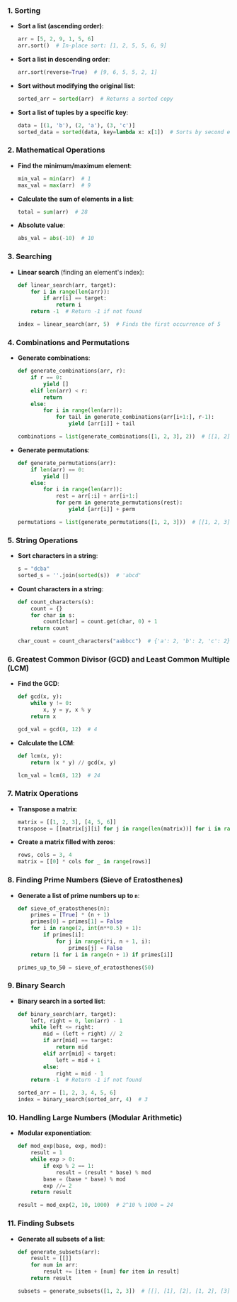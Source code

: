 ### 1. **Sorting**

- **Sort a list (ascending order)**:

  ```python
  arr = [5, 2, 9, 1, 5, 6]
  arr.sort()  # In-place sort: [1, 2, 5, 5, 6, 9]
  ```

- **Sort a list in descending order**:

  ```python
  arr.sort(reverse=True)  # [9, 6, 5, 5, 2, 1]
  ```

- **Sort without modifying the original list**:

  ```python
  sorted_arr = sorted(arr)  # Returns a sorted copy
  ```

- **Sort a list of tuples by a specific key**:

  ```python
  data = [(1, 'b'), (2, 'a'), (3, 'c')]
  sorted_data = sorted(data, key=lambda x: x[1])  # Sorts by second element
  ```

### 2. **Mathematical Operations**

- **Find the minimum/maximum element**:

  ```python
  min_val = min(arr)  # 1
  max_val = max(arr)  # 9
  ```

- **Calculate the sum of elements in a list**:

  ```python
  total = sum(arr)  # 28
  ```

- **Absolute value**:

  ```python
  abs_val = abs(-10)  # 10
  ```

### 3. **Searching**

- **Linear search** (finding an element's index):

  ```python
  def linear_search(arr, target):
      for i in range(len(arr)):
          if arr[i] == target:
              return i
      return -1  # Return -1 if not found

  index = linear_search(arr, 5)  # Finds the first occurrence of 5
  ```

### 4. **Combinations and Permutations**

- **Generate combinations**:

  ```python
  def generate_combinations(arr, r):
      if r == 0:
          yield []
      elif len(arr) < r:
          return
      else:
          for i in range(len(arr)):
              for tail in generate_combinations(arr[i+1:], r-1):
                  yield [arr[i]] + tail

  combinations = list(generate_combinations([1, 2, 3], 2))  # [[1, 2], [1, 3], [2, 3]]
  ```

- **Generate permutations**:

  ```python
  def generate_permutations(arr):
      if len(arr) == 0:
          yield []
      else:
          for i in range(len(arr)):
              rest = arr[:i] + arr[i+1:]
              for perm in generate_permutations(rest):
                  yield [arr[i]] + perm

  permutations = list(generate_permutations([1, 2, 3]))  # [[1, 2, 3], [1, 3, 2], ...]
  ```

### 5. **String Operations**

- **Sort characters in a string**:

  ```python
  s = "dcba"
  sorted_s = ''.join(sorted(s))  # 'abcd'
  ```

- **Count characters in a string**:

  ```python
  def count_characters(s):
      count = {}
      for char in s:
          count[char] = count.get(char, 0) + 1
      return count

  char_count = count_characters("aabbcc")  # {'a': 2, 'b': 2, 'c': 2}
  ```

### 6. **Greatest Common Divisor (GCD) and Least Common Multiple (LCM)**

- **Find the GCD**:

  ```python
  def gcd(x, y):
      while y != 0:
          x, y = y, x % y
      return x

  gcd_val = gcd(8, 12)  # 4
  ```

- **Calculate the LCM**:

  ```python
  def lcm(x, y):
      return (x * y) // gcd(x, y)

  lcm_val = lcm(8, 12)  # 24
  ```

### 7. **Matrix Operations**

- **Transpose a matrix**:

  ```python
  matrix = [[1, 2, 3], [4, 5, 6]]
  transpose = [[matrix[j][i] for j in range(len(matrix))] for i in range(len(matrix[0]))]
  ```

- **Create a matrix filled with zeros**:

  ```python
  rows, cols = 3, 4
  matrix = [[0] * cols for _ in range(rows)]
  ```

### 8. **Finding Prime Numbers (Sieve of Eratosthenes)**

- **Generate a list of prime numbers up to `n`**:

  ```python
  def sieve_of_eratosthenes(n):
      primes = [True] * (n + 1)
      primes[0] = primes[1] = False
      for i in range(2, int(n**0.5) + 1):
          if primes[i]:
              for j in range(i*i, n + 1, i):
                  primes[j] = False
      return [i for i in range(n + 1) if primes[i]]

  primes_up_to_50 = sieve_of_eratosthenes(50)
  ```

### 9. **Binary Search**

- **Binary search in a sorted list**:

  ```python
  def binary_search(arr, target):
      left, right = 0, len(arr) - 1
      while left <= right:
          mid = (left + right) // 2
          if arr[mid] == target:
              return mid
          elif arr[mid] < target:
              left = mid + 1
          else:
              right = mid - 1
      return -1  # Return -1 if not found

  sorted_arr = [1, 2, 3, 4, 5, 6]
  index = binary_search(sorted_arr, 4)  # 3
  ```

### 10. **Handling Large Numbers (Modular Arithmetic)**

- **Modular exponentiation**:

  ```python
  def mod_exp(base, exp, mod):
      result = 1
      while exp > 0:
          if exp % 2 == 1:
              result = (result * base) % mod
          base = (base * base) % mod
          exp //= 2
      return result

  result = mod_exp(2, 10, 1000)  # 2^10 % 1000 = 24
  ```

### 11. **Finding Subsets**

- **Generate all subsets of a list**:

  ```python
  def generate_subsets(arr):
      result = [[]]
      for num in arr:
          result += [item + [num] for item in result]
      return result

  subsets = generate_subsets([1, 2, 3])  # [[], [1], [2], [1, 2], [3], [1, 3], ...]
  ```
